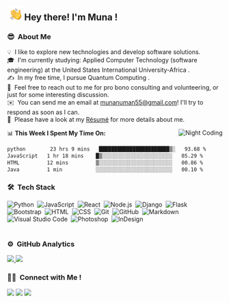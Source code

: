 <img alt="Night Coding" src="./assets/Hand%20Wave.gif" width='40' align="left"/><h2>Hey there! I'm Muna ! </h2>

### 😎 &nbsp;About Me

💡 &nbsp;I like to explore new technologies and develop software solutions.\
🎓 &nbsp;I'm currently studying: Applied Computer Technology (software engineering)  at the United States International University-Africa .\
✍️ &nbsp;In my free time, I pursue Quantum Computing .\
💬 &nbsp;Feel free to reach out to me for pro bono consulting and volunteering, or just for some interesting discussion.\
✉️ &nbsp;You can send me an email at munanuman55@gmail.com! I'll try to respond as soon as I can.\
📄 &nbsp;Please have a look at my [Résumé](file:///Users/muna/Downloads/MunaSaidCVpdf.pdf) for more details about me.

<img alt="Night Coding" src="https://raw.githubusercontent.com/Samkiroko/Samkiroko/master/assets/Night-Coding.gif" align="right"/>

📊 **This Week I Spent My Time On:**

<!--START_SECTION:waka-->

```text
python        23 hrs 9 mins   ███████████████████████▒░   93.68 %
JavaScript   1 hr 18 mins    █▒░░░░░░░░░░░░░░░░░░░░░░░   05.29 %
HTML         12 mins         ▒░░░░░░░░░░░░░░░░░░░░░░░░   00.86 %
Java         1 min           ░░░░░░░░░░░░░░░░░░░░░░░░░   00.10 %
```

<!--END_SECTION:waka-->

### 🛠 &nbsp;Tech Stack

![Python](https://img.shields.io/badge/-Python-05122A?style=flat&logo=python)&nbsp;
![JavaScript](https://img.shields.io/badge/-JavaScript-05122A?style=flat&logo=javascript)&nbsp;
![React](https://img.shields.io/badge/-React-05122A?style=flat&logo=react)&nbsp;
![Node.js](https://img.shields.io/badge/-Node.js-05122A?style=flat&logo=node.js)&nbsp;
![Django](https://img.shields.io/badge/-Django-05122A?style=flat&logo=django&logoColor=092E20)&nbsp;
![Flask](https://img.shields.io/badge/-Flask-05122A?style=flat&logo=flask)&nbsp;
![Bootstrap](https://img.shields.io/badge/-Bootstrap-05122A?style=flat&logo=bootstrap&logoColor=563D7C)&nbsp;
![HTML](https://img.shields.io/badge/-HTML-05122A?style=flat&logo=HTML5)&nbsp;
![CSS](https://img.shields.io/badge/-CSS-05122A?style=flat&logo=CSS3&logoColor=1572B6)&nbsp;
![Git](https://img.shields.io/badge/-Git-05122A?style=flat&logo=git)&nbsp;
![GitHub](https://img.shields.io/badge/-GitHub-05122A?style=flat&logo=github)&nbsp;
![Markdown](https://img.shields.io/badge/-Markdown-05122A?style=flat&logo=markdown)&nbsp;
![Visual Studio Code](https://img.shields.io/badge/-Visual%20Studio%20Code-05122A?style=flat&logo=visual-studio-code&logoColor=007ACC)&nbsp;
![Photoshop](https://img.shields.io/badge/-Photoshop-05122A?style=flat&logo=adobe-photoshop)&nbsp;
![InDesign](https://img.shields.io/badge/-InDesign-05122A?style=flat&logo=adobe-indesign)&nbsp;
<br>
<br>

### ⚙️ &nbsp;GitHub Analytics

<p align="justify" display="inline">
<a href="https://github.com/Samkiroko">
  <img height="180em" src="https://github-readme-stats-eight-theta.vercel.app/api?username=Samkiroko&show_icons=true&theme=algolia&include_all_commits=true&count_private=true"/>
  <img height="180em" src="https://github-readme-stats-eight-theta.vercel.app/api/top-langs/?username=Samkiroko&layout=compact&langs_count=8&theme=algolia"/>
</a>
</p>

### 🤝🏻 &nbsp;Connect with Me !

<p align="justify">
<a href="https://www.linkedin.com/in/muna-numan-495a37219/"><img src="https://img.shields.io/badge/-Muna%20Numan%20said-0077B5?style=flat&logo=Linkedin&logoColor=white"/></a>
<a href="mailto:munanuman55@gmail.com"><img src="https://img.shields.io/badge/-munanuman55@gmail.com-D14836?style=flat&logo=Gmail&logoColor=white"/></a>
<a href="https://twitter.com/NumanMuna"><img src="https://img.shields.io/badge/-@NumanMuna?style=flat&logo=Twitter&logoColor=white"/></a>
</p>
